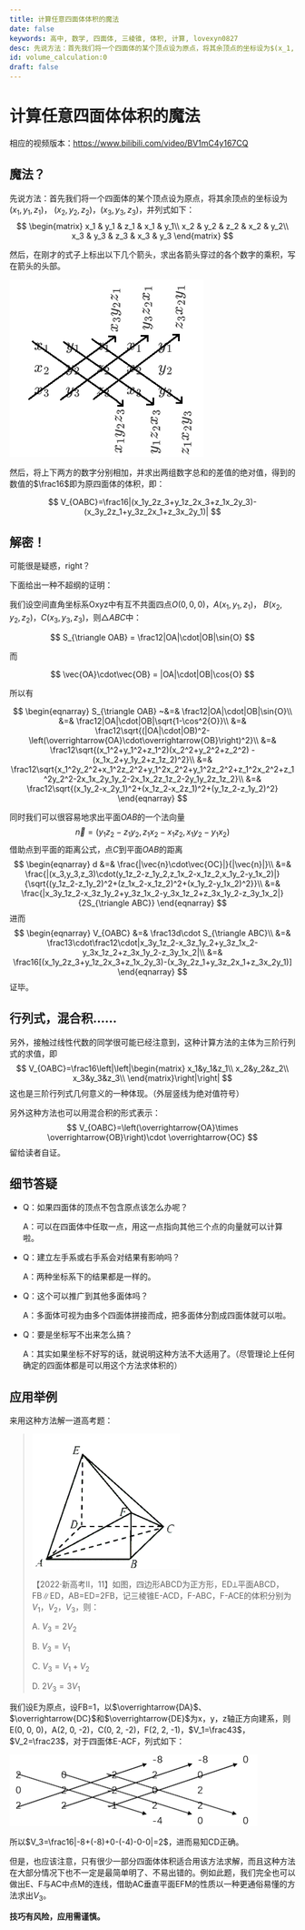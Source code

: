 ```yaml
---
title: 计算任意四面体体积的魔法
date: false
keywords: 高中, 数学, 四面体, 三棱锥, 体积, 计算, lovexyn0827
desc: 先说方法：首先我们将一个四面体的某个顶点设为原点，将其余顶点的坐标设为$(x_1, y_1, z_1)$， $(x_2, y_2, z_2)$，$(x_3,y_3,z_3)$，并列式如下：然后，在刚才的式子上标出以下几个箭头，求出各箭头穿过的各个数字的乘积，写在箭头的头部。然后，将上下两方的数字分别相加，并求出两组数字总和的差值的绝对值，得到的数值的$\frac16$即为原四面体的体积，即：
id: volume_calculation:0
draft: false
---
```


# 计算任意四面体体积的魔法

相应的视频版本：https://www.bilibili.com/video/BV1mC4y167CQ

## 魔法？

先说方法：首先我们将一个四面体的某个顶点设为原点，将其余顶点的坐标设为$(x_1, y_1, z_1)$， $(x_2, y_2, z_2)$，$(x_3,y_3,z_3)$，并列式如下：
$$
\begin{matrix}
	x_1 & y_1 & z_1 & x_1 & y_1\\
	x_2 & y_2 & z_2 & x_2 & y_2\\
	x_3 & y_3 & z_3 & x_3 & y_3
\end{matrix}
$$

然后，在刚才的式子上标出以下几个箭头，求出各箭头穿过的各个数字的乘积，写在箭头的头部。

![image-20231116222315101](media/image-20231116222315101.png)

然后，将上下两方的数字分别相加，并求出两组数字总和的差值的绝对值，得到的数值的$\frac16$即为原四面体的体积，即：

$$
V_{OABC}=\frac16|(x_1y_2z_3+y_1z_2x_3+z_1x_2y_3)-(x_3y_2z_1+y_3z_2x_1+z_3x_2y_1)|
$$

## 解密！

可能很是疑惑，right？

下面给出一种不超纲的证明：

我们设空间直角坐标系Oxyz中有互不共面四点$O(0, 0, 0)$，$A(x_1, y_1, z_1)$， $B(x_2, y_2, z_2)$，$C(x_3, y_3, z_3)$，则$\triangle ABC$中：

$$
S_{\triangle OAB} = \frac12|OA|\cdot|OB|\sin{O}
$$

而

$$
\vec{OA}\cdot\vec{OB} = |OA|\cdot|OB|\cos{O}
$$

所以有

$$
\begin{eqnarray}
	S_{\triangle OAB} ~&=& \frac12|OA|\cdot|OB|\sin{O}\\
	&=& \frac12|OA|\cdot|OB|\sqrt{1-\cos^2{O}}\\
	&=& \frac12\sqrt{(|OA|\cdot|OB)^2-\left(\overrightarrow{OA}\cdot\overrightarrow{OB}\right)^2}\\
	&=& \frac12\sqrt{(x_1^2+y_1^2+z_1^2)(x_2^2+y_2^2+z_2^2) - (x_1x_2+y_1y_2+z_1z_2)^2}\\
	&=& \frac12\sqrt{x_1^2y_2^2+x_1^2z_2^2+y_1^2x_2^2+y_1^2z_2^2+z_1^2x_2^2+z_1^2y_2^2-2x_1x_2y_1y_2-2x_1x_2z_1z_2-2y_1y_2z_1z_2}\\
	&=& \frac12\sqrt{(x_1y_2-x_2y_1)^2+(x_1z_2-x_2z_1)^2+(y_1z_2-z_1y_2)^2}
\end{eqnarray}
$$

同时我们可以很容易地求出平面$OAB$的一个法向量
$$
\vec{n} = (y_1z_2-z_1y_2,z_1x_2-x_1z_2,x_1y_2-y_1x_2)
$$
借助点到平面的距离公式，点$C$到平面$OAB$的距离
$$
\begin{eqnarray}
	d &=& \frac{|\vec{n}\cdot\vec{OC}|}{|\vec{n}|}\\
	&=& \frac{|(x_3,y_3,z_3)\cdot(y_1z_2-z_1y_2,z_1x_2-x_1z_2,x_1y_2-y_1x_2)|}{\sqrt{(y_1z_2-z_1y_2)^2+(z_1x_2-x_1z_2)^2+(x_1y_2-y_1x_2)^2}}\\
	&=& \frac{|x_3y_1z_2-x_3z_1y_2+y_3z_1x_2-y_3x_1z_2+z_3x_1y_2-z_3y_1x_2|}{2S_{\triangle ABC}}
\end{eqnarray}
$$
进而
$$
\begin{eqnarray}
	V_{OABC} &=& \frac13d\cdot S_{\triangle ABC}\\
	&=& \frac13\cdot\frac12\cdot|x_3y_1z_2-x_3z_1y_2+y_3z_1x_2-y_3x_1z_2+z_3x_1y_2-z_3y_1x_2|\\
	&=& \frac16[(x_1y_2z_3+y_1z_2x_3+z_1x_2y_3)-(x_3y_2z_1+y_3z_2x_1+z_3x_2y_1)]
\end{eqnarray}
$$
证毕。

## 行列式，混合积……

另外，接触过线性代数的同学很可能已经注意到，这种计算方法的主体为三阶行列式的求值，即
$$
V_{OABC}=\frac16\left|\left|\begin{matrix}
x_1&y_1&z_1\\
x_2&y_2&z_2\\
x_3&y_3&z_3\\
\end{matrix}\right|\right|
$$
这也是三阶行列式几何意义的一种体现。（外层竖线为绝对值符号）

另外这种方法也可以用混合积的形式表示：
$$
V_{OABC}=\left(\overrightarrow{OA}\times \overrightarrow{OB}\right)\cdot \overrightarrow{OC}
$$
留给读者自证。

## 细节答疑

- Q：如果四面体的顶点不包含原点该怎么办呢？

  A：可以在四面体中任取一点，用这一点指向其他三个点的向量就可以计算啦。

- Q：建立左手系或右手系会对结果有影响吗？

  A：两种坐标系下的结果都是一样的。

- Q：这个可以推广到其他多面体吗？

  A：多面体可视为由多个四面体拼接而成，把多面体分割成四面体就可以啦。

- Q：要是坐标写不出来怎么搞？

  A：其实如果坐标不好写的话，就说明这种方法不大适用了。（尽管理论上任何确定的四面体都是可以用这个方法求体积的）

## 应用举例

来用这种方法解一道高考题：

><img src="media/image-20240304223734359.png" alt="image-20240304223734359" style="zoom:50%;" />
>
>【2022·新高考II，11】如图，四边形ABCD为正方形，ED⟂平面ABCD，FB∥ED，AB=ED=2FB，记三棱锥E-ACD，F-ABC，F-ACE的体积分别为$V_1$，$V_2$，$V_3$，则：
>
>A. $V_3=2V_2$
>
>B. $V_3=V_1$
>
>C. $V_3=V_1+V_2$
>
>D. $2V_3=3V_1$

我们设E为原点，设FB=1，以$\overrightarrow{DA}$、$\overrightarrow{DC}$和$\overrightarrow{DE}$为x，y，z轴正方向建系，则E(0, 0, 0)，A(2, 0, -2)，C(0, 2, -2)，F(2, 2, -1)，$V_1=\frac43$，$V_2=\frac23$，对于四面体E-ACF，列式如下：

<img src="media/image-20240304224419921.png" alt="image-20240304224419921" style="zoom:50%;" />

所以$V_3=\frac16|-8+(-8)+0-(-4)-0-0|=2$，进而易知CD正确。

但是，也应该注意，只有很少一部分四面体体积适合用该方法求解，而且这种方法在大部分情况下也不一定是最简单明了、不易出错的。例如此题，我们完全也可以做出E、F与AC中点M的连线，借助AC垂直平面EFM的性质以一种更通俗易懂的方法求出$V_3$。

**技巧有风险，应用需谨慎。**